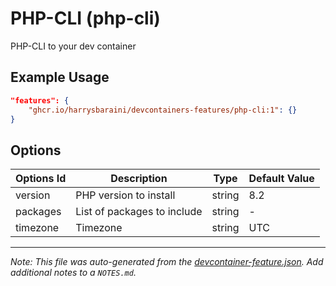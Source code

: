 
# PHP-CLI (php-cli)

PHP-CLI to your dev container

## Example Usage

```json
"features": {
    "ghcr.io/harrysbaraini/devcontainers-features/php-cli:1": {}
}
```

## Options

| Options Id | Description | Type | Default Value |
|-----|-----|-----|-----|
| version | PHP version to install | string | 8.2 |
| packages | List of packages to include | string | - |
| timezone | Timezone | string | UTC |



---

_Note: This file was auto-generated from the [devcontainer-feature.json](https://github.com/harrysbaraini/devcontainers-features/blob/main/src/php-cli/devcontainer-feature.json).  Add additional notes to a `NOTES.md`._

